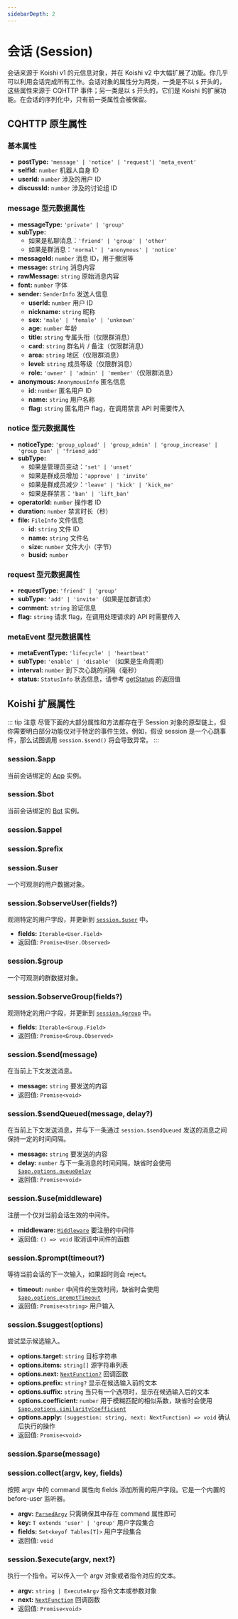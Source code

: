 ```yaml
---
sidebarDepth: 2
---
```


# 会话 (Session)

会话来源于 Koishi v1 的元信息对象，并在 Koishi v2 中大幅扩展了功能。你几乎可以利用会话完成所有工作。会话对象的属性分为两类，一类是不以 `$` 开头的，这些属性来源于 CQHTTP 事件；另一类是以 `$` 开头的，它们是 Koishi 的扩展功能。在会话的序列化中，只有前一类属性会被保留。

## CQHTTP 原生属性

### 基本属性

- **postType:** `'message' | 'notice' | 'request'| 'meta_event'`
- **selfId:** `number` 机器人自身 ID
- **userId:** `number` 涉及的用户 ID
- **discussId:** `number` 涉及的讨论组 ID

### message 型元数据属性

- **messageType:** `'private' | 'group'`
- **subType:**
  - 如果是私聊消息：`'friend' | 'group' | 'other'`
  - 如果是群消息：`'normal' | 'anonymous' | 'notice'`
- **messageId:** `number` 消息 ID，用于撤回等
- **message:** `string` 消息内容
- **rawMessage:** `string` 原始消息内容
- **font:** `number` 字体
- **sender:** `SenderInfo` 发送人信息
  - **userId:** `number` 用户 ID
  - **nickname:** `string` 昵称
  - **sex:** `'male' | 'female' | 'unknown'`
  - **age:** `number` 年龄
  - **title:** `string` 专属头衔（仅限群消息）
  - **card:** `string` 群名片 / 备注（仅限群消息）
  - **area:** `string` 地区（仅限群消息）
  - **level:** `string` 成员等级（仅限群消息）
  - **role:** `'owner' | 'admin' | 'member'`（仅限群消息）
- **anonymous:** `AnonymousInfo` 匿名信息
  - **id:** `number` 匿名用户 ID
  - **name:** `string` 用户名称
  - **flag:** `string` 匿名用户 flag，在调用禁言 API 时需要传入

### notice 型元数据属性

- **noticeType:** `'group_upload' | 'group_admin' | 'group_increase' | 'group_ban' | 'friend_add'`
- **subType:**
  - 如果是管理员变动：`'set' | 'unset'`
  - 如果是群成员增加：`'approve' | 'invite'`
  - 如果是群成员减少：`'leave' | 'kick' | 'kick_me'`
  - 如果是群禁言：`'ban' | 'lift_ban'`
- **operatorId:** `number` 操作者 ID
- **duration:** `number` 禁言时长（秒）
- **file:** `FileInfo` 文件信息
  - **id:** `string` 文件 ID
  - **name:** `string` 文件名
  - **size:** `number` 文件大小（字节）
  - **busid:** `number`

### request 型元数据属性

- **requestType:** `'friend' | 'group'`
- **subType:** `'add' | 'invite'`（如果是加群请求）
- **comment:** `string` 验证信息
- **flag:** `string` 请求 flag，在调用处理请求的 API 时需要传入

### metaEvent 型元数据属性

- **metaEventType:** `'lifecycle' | 'heartbeat'`
- **subType:** `'enable' | 'disable'`（如果是生命周期）
- **interval:** `number` 到下次心跳的间隔（毫秒）
- **status:** `StatusInfo` 状态信息，请参考 [getStatus](../api/bot.md#bot-getstatus) 的返回值

## Koishi 扩展属性

::: tip 注意
尽管下面的大部分属性和方法都存在于 Session 对象的原型链上，但你需要明白部分功能仅对于特定的事件生效。例如，假设 session 是一个心跳事件，那么试图调用 `session.$send()` 将会导致异常。
:::

### session.$app

当前会话绑定的 [App](./app.md) 实例。

### session.$bot

当前会话绑定的 [Bot](./bot.md) 实例。

### session.$appel

### session.$prefix

### session.$user

一个可观测的用户数据对象。

### session.$observeUser(fields?)

观测特定的用户字段，并更新到 [`session.$user`](#session-user) 中。

- **fields:** `Iterable<User.Field>`
- 返回值: `Promise<User.Observed>`

### session.$group

一个可观测的群数据对象。

### session.$observeGroup(fields?)

观测特定的用户字段，并更新到 [`session.$group`](#session-group) 中。

- **fields:** `Iterable<Group.Field>`
- 返回值: `Promise<Group.Observed>`

### session.$send(message)

在当前上下文发送消息。

- **message:** `string` 要发送的内容
- 返回值: `Promise<void>`

### session.$sendQueued(message, delay?)

在当前上下文发送消息，并与下一条通过 `session.$sendQueued` 发送的消息之间保持一定的时间间隔。

- **message:** `string` 要发送的内容
- **delay:** `number` 与下一条消息的时间间隔，缺省时会使用 [`$app.options.queueDelay`](./app.md#options-queuedelay)
- 返回值: `Promise<void>`

### session.$use(middleware) <Badge text="beta" type="warn"/>

注册一个仅对当前会话生效的中间件。

- **middleware:** [`Middleware`](../guide/message.md#中间件) 要注册的中间件
- 返回值: `() => void` 取消该中间件的函数

### session.$prompt(timeout?) <Badge text="beta" type="warn"/>

等待当前会话的下一次输入，如果超时则会 reject。

- **timeout:** `number` 中间件的生效时间，缺省时会使用 [`$app.options.promptTimeout`](./app.md#options-prompttimeout)
- 返回值: `Promise<string>` 用户输入

### session.$suggest(options) <Badge text="beta" type="warn"/>

尝试显示候选输入。

- **options.target:** `string` 目标字符串
- **options.items:** `string[]` 源字符串列表
- **options.next:** [`NextFunction?`](../guide/message.md#中间件) 回调函数
- **options.prefix:** `string?` 显示在候选输入前的文本
- **options.suffix:** `string` 当只有一个选项时，显示在候选输入后的文本
- **options.coefficient:** `number` 用于模糊匹配的相似系数，缺省时会使用 [`$app.options.similarityCoefficient`](./app.md#options-similaritycoefficient)
- **options.apply:** `(suggestion: string, next: NextFunction) => void` 确认后执行的操作
- 返回值: `Promise<void>`

### session.$parse(message) <Badge text="beta" type="warn"/>

### session.collect(argv, key, fields)

按照 argv 中的 command 属性向 fields 添加所需的用户字段。它是一个内置的 before-user 监听器。

- **argv:** [`ParsedArgv`](../guide/command.md#parsedargv-对象) 只需确保其中存在 command 属性即可
- **key:** `T extends 'user' | 'group'` 用户字段集合
- **fields:** `Set<keyof Tables[T]>` 用户字段集合
- 返回值: `void`

### session.$execute(argv, next?) <Badge text="beta" type="warn"/>

执行一个指令。可以传入一个 argv 对象或者指令对应的文本。

- **argv:** `string | ExecuteArgv` 指令文本或参数对象
- **next:** [`NextFunction`](../guide/message.md#中间件) 回调函数
- 返回值: `Promise<void>`
